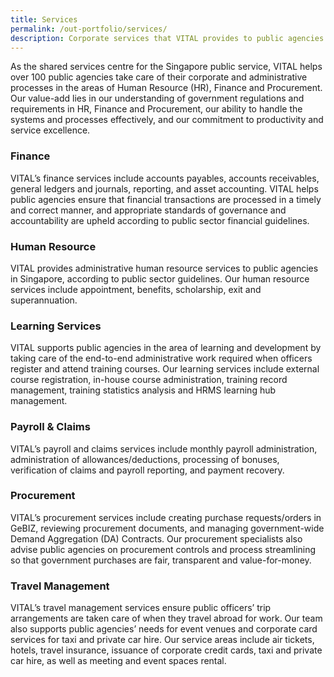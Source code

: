 ```yaml
---
title: Services
permalink: /out-portfolio/services/
description: Corporate services that VITAL provides to public agencies
---
```


As the shared services centre for the Singapore public service, VITAL helps over 100 public agencies take care of their corporate and administrative processes in the areas of Human Resource (HR), Finance and Procurement. Our value-add lies in our understanding of government regulations and requirements in HR, Finance and Procurement, our ability to handle the systems and processes effectively, and our commitment to productivity and service excellence.

### Finance
VITAL’s finance services include accounts payables, accounts receivables, general ledgers and journals, reporting, and asset accounting. VITAL helps public agencies ensure that financial transactions are processed in a timely and correct manner, and appropriate standards of governance and accountability are upheld according to public sector financial guidelines.

### Human Resource
VITAL provides administrative human resource services to public agencies in Singapore, according to public sector guidelines.  Our human resource services include appointment, benefits, scholarship, exit and superannuation.

### Learning Services
VITAL supports public agencies in the area of learning and development by taking care of the end-to-end administrative work required when officers register and attend training courses. Our learning services include external course registration, in-house course administration, training record management, training statistics analysis and HRMS learning hub management.

### Payroll &amp; Claims
VITAL’s payroll and claims services include monthly payroll administration, administration of allowances/deductions, processing of bonuses, verification of claims and payroll reporting, and payment recovery.

### Procurement
VITAL’s procurement services include creating purchase requests/orders in GeBIZ, reviewing procurement documents, and managing government-wide Demand Aggregation (DA) Contracts. Our procurement specialists also advise public agencies on procurement controls and process streamlining so that government purchases are fair, transparent and value-for-money.

### Travel Management
VITAL’s travel management services ensure public officers’ trip arrangements are taken care of when they travel abroad for work. Our team also supports public agencies’ needs for event venues and corporate card services for taxi and private car hire. Our service areas include air tickets, hotels, travel insurance, issuance of corporate credit cards, taxi and private car hire, as well as meeting and event spaces rental.
